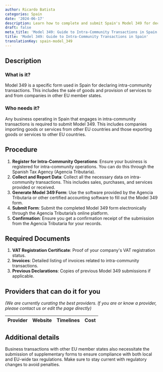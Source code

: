 ```yaml
---
author: Ricardo Batista
categories: Spain
date: '2024-06-17'
description: Learn how to complete and submit Spain's Model 349 for declaring intra-community transactions, including necessary steps, documents, and providers.
draft: false
meta_title: 'Model 349: Guide to Intra-Community Transactions in Spain'
title: 'Model 349: Guide to Intra-Community Transactions in Spain'
translationKey: spain-model_349
---
```



## Description
### What is it?
Model 349 is a specific form used in Spain for declaring intra-community transactions. This includes the sale of goods and provision of services to and from companies in other EU member states.

### Who needs it?
Any business operating in Spain that engages in intra-community transactions is required to submit Model 349. This includes companies importing goods or services from other EU countries and those exporting goods or services to other EU countries.

## Procedure
1. **Register for Intra-Community Operations**: Ensure your business is registered for intra-community operations. You can do this through the Spanish Tax Agency (Agencia Tributaria).
2. **Collect and Report Data**: Collect all the necessary data on intra-community transactions. This includes sales, purchases, and services provided or received.
3. **Generate Model 349 Form**: Use the software provided by the Agencia Tributaria or other certified accounting software to fill out the Model 349 form.
4. **Submit Form**: Submit the completed Model 349 form electronically through the Agencia Tributaria’s online platform.
5. **Confirmation**: Ensure you get a confirmation receipt of the submission from the Agencia Tributaria for your records.

## Required Documents
1. **VAT Registration Certificate**: Proof of your company's VAT registration status.
2. **Invoices**: Detailed listing of invoices related to intra-community transactions.
3. **Previous Declarations**: Copies of previous Model 349 submissions if applicable.

## Providers that can do it for you
_(We are currently curating the best providers. If you are or know a provider, please contact us or edit the page directly)_

| Provider        |     Website     |     Timelines    |       Cost      |
| --------------- | --------------- |  :-------------: | :-------------: |

## Additional details
Business transactions with other EU member states also necessitate the submission of supplementary forms to ensure compliance with both local and EU-wide tax regulations. Make sure to stay current with regulatory changes to avoid penalties.

